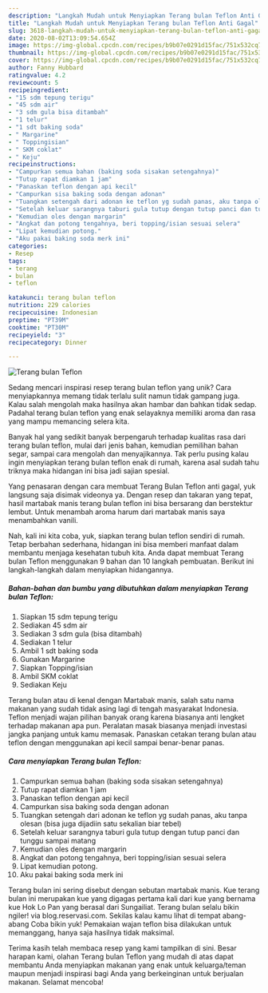 ```yaml
---
description: "Langkah Mudah untuk Menyiapkan Terang bulan Teflon Anti Gagal"
title: "Langkah Mudah untuk Menyiapkan Terang bulan Teflon Anti Gagal"
slug: 3618-langkah-mudah-untuk-menyiapkan-terang-bulan-teflon-anti-gagal
date: 2020-08-02T13:09:54.654Z
image: https://img-global.cpcdn.com/recipes/b9b07e0291d15fac/751x532cq70/terang-bulan-teflon-foto-resep-utama.jpg
thumbnail: https://img-global.cpcdn.com/recipes/b9b07e0291d15fac/751x532cq70/terang-bulan-teflon-foto-resep-utama.jpg
cover: https://img-global.cpcdn.com/recipes/b9b07e0291d15fac/751x532cq70/terang-bulan-teflon-foto-resep-utama.jpg
author: Fanny Hubbard
ratingvalue: 4.2
reviewcount: 5
recipeingredient:
- "15 sdm tepung terigu"
- "45 sdm air"
- "3 sdm gula bisa ditambah"
- "1 telur"
- "1 sdt baking soda"
- " Margarine"
- " Toppingisian"
- " SKM coklat"
- " Keju"
recipeinstructions:
- "Campurkan semua bahan (baking soda sisakan setengahnya)"
- "Tutup rapat diamkan 1 jam"
- "Panaskan teflon dengan api kecil"
- "Campurkan sisa baking soda dengan adonan"
- "Tuangkan setengah dari adonan ke teflon yg sudah panas, aku tanpa olesan (bisa juga dijadiin satu sekalian biar tebel)"
- "Setelah keluar sarangnya taburi gula tutup dengan tutup panci dan tunggu sampai matang"
- "Kemudian oles dengan margarin"
- "Angkat dan potong tengahnya, beri topping/isian sesuai selera"
- "Lipat kemudian potong."
- "Aku pakai baking soda merk ini"
categories:
- Resep
tags:
- terang
- bulan
- teflon

katakunci: terang bulan teflon 
nutrition: 229 calories
recipecuisine: Indonesian
preptime: "PT39M"
cooktime: "PT30M"
recipeyield: "3"
recipecategory: Dinner

---
```



![Terang bulan Teflon](https://img-global.cpcdn.com/recipes/b9b07e0291d15fac/751x532cq70/terang-bulan-teflon-foto-resep-utama.jpg)

Sedang mencari inspirasi resep terang bulan teflon yang unik? Cara menyiapkannya memang tidak terlalu sulit namun tidak gampang juga. Kalau salah mengolah maka hasilnya akan hambar dan bahkan tidak sedap. Padahal terang bulan teflon yang enak selayaknya memiliki aroma dan rasa yang mampu memancing selera kita.

Banyak hal yang sedikit banyak berpengaruh terhadap kualitas rasa dari terang bulan teflon, mulai dari jenis bahan, kemudian pemilihan bahan segar, sampai cara mengolah dan menyajikannya. Tak perlu pusing kalau ingin menyiapkan terang bulan teflon enak di rumah, karena asal sudah tahu triknya maka hidangan ini bisa jadi sajian spesial.

Yang penasaran dengan cara membuat Terang Bulan Teflon anti gagal, yuk langsung saja disimak videonya ya. Dengan resep dan takaran yang tepat, hasil martabak manis terang bulan teflon ini bisa bersarang dan berstektur lembut. Untuk menambah aroma harum dari martabak manis saya menambahkan vanili.


Nah, kali ini kita coba, yuk, siapkan terang bulan teflon sendiri di rumah. Tetap berbahan sederhana, hidangan ini bisa memberi manfaat dalam membantu menjaga kesehatan tubuh kita. Anda dapat membuat Terang bulan Teflon menggunakan 9 bahan dan 10 langkah pembuatan. Berikut ini langkah-langkah dalam menyiapkan hidangannya.

<!--inarticleads1-->

##### Bahan-bahan dan bumbu yang dibutuhkan dalam menyiapkan Terang bulan Teflon:

1. Siapkan 15 sdm tepung terigu
1. Sediakan 45 sdm air
1. Sediakan 3 sdm gula (bisa ditambah)
1. Sediakan 1 telur
1. Ambil 1 sdt baking soda
1. Gunakan  Margarine
1. Siapkan  Topping/isian
1. Ambil  SKM coklat
1. Sediakan  Keju


Terang bulan atau di kenal dengan Martabak manis, salah satu nama makanan yang sudah tidak asing lagi di tengah masyarakat Indonesia. Teflon menjadi wajan pilihan banyak orang karena biasanya anti lengket terhadap makanan apa pun. Peralatan masak biasanya menjadi investasi jangka panjang untuk kamu memasak. Panaskan cetakan terang bulan atau teflon dengan menggunakan api kecil sampai benar-benar panas. 

<!--inarticleads2-->

##### Cara menyiapkan Terang bulan Teflon:

1. Campurkan semua bahan (baking soda sisakan setengahnya)
1. Tutup rapat diamkan 1 jam
1. Panaskan teflon dengan api kecil
1. Campurkan sisa baking soda dengan adonan
1. Tuangkan setengah dari adonan ke teflon yg sudah panas, aku tanpa olesan (bisa juga dijadiin satu sekalian biar tebel)
1. Setelah keluar sarangnya taburi gula tutup dengan tutup panci dan tunggu sampai matang
1. Kemudian oles dengan margarin
1. Angkat dan potong tengahnya, beri topping/isian sesuai selera
1. Lipat kemudian potong.
1. Aku pakai baking soda merk ini


Terang bulan ini sering disebut dengan sebutan martabak manis. Kue terang bulan ini merupakan kue yang digagas pertama kali dari kue yang bernama kue Hok Lo Pan yang berasal dari Sungailiat. Terang bulan selalu bikin ngiler! via blog.reservasi.com. Sekilas kalau kamu lihat di tempat abang-abang Coba bikin yuk! Pemakaian wajan teflon bisa dilakukan untuk memanggang, hanya saja hasilnya tidak maksimal. 

Terima kasih telah membaca resep yang kami tampilkan di sini. Besar harapan kami, olahan Terang bulan Teflon yang mudah di atas dapat membantu Anda menyiapkan makanan yang enak untuk keluarga/teman maupun menjadi inspirasi bagi Anda yang berkeinginan untuk berjualan makanan. Selamat mencoba!
